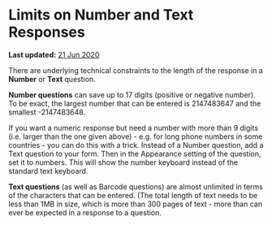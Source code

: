 # Limits on Number and Text Responses
**Last updated:** <a href="https://github.com/kobotoolbox/docs/blob/0c5dd6987a26369bd16e779f6ee2ad77e2243b26/source/number_text_responses.md" class="reference">21 Jun 2020</a>

There are underlying technical constraints to the length of the response in a **Number** or **Text** question.
 
**Number questions** can save up to 17 digits (positive or negative number). To be exact, the largest number that can be entered is 2147483647 and the smallest -2147483648.
 
If you want a numeric response but need a number with more than 9 digits (i.e. larger than the one given above) - e.g. for long phone numbers in some countries - you can do this with a trick. Instead of a Number question, add a Text question to your form. Then in the Appearance setting of the question, set it to numbers. This will show the number keyboard instead of the standard text keyboard. 

**Text questions** (as well as Barcode questions) are almost unlimited in terms of the characters that can be entered. (The total length of text needs to be less than 1MB in size, which is more than 300 pages of text - more than can ever be expected in a response to a question.
